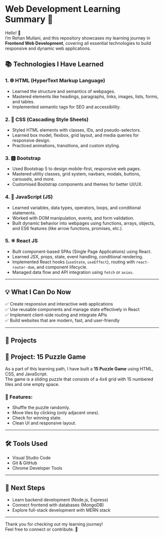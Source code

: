 # Web Development Learning Summary 🚀

Hello! 👋  
I’m Rehan Mullani, and this repository showcases my learning journey in **Frontend Web Development**, covering all essential technologies to build responsive and dynamic web applications.

## 📚 Technologies I Have Learned

### 1. 🌐 HTML (HyperText Markup Language)
- Learned the structure and semantics of webpages.
- Mastered elements like headings, paragraphs, links, images, lists, forms, and tables.
- Implemented semantic tags for SEO and accessibility.

### 2. 🎨 CSS (Cascading Style Sheets)
- Styled HTML elements with classes, IDs, and pseudo-selectors.
- Learned box model, flexbox, grid layout, and media queries for responsive design.
- Practiced animations, transitions, and custom styling.

### 3. 🅱️ Bootstrap
- Used Bootstrap 5 to design mobile-first, responsive web pages.
- Mastered utility classes, grid system, navbars, modals, buttons, carousels, and more.
- Customised Bootstrap components and themes for better UI/UX.

### 4. 📜 JavaScript (JS)
- Learned variables, data types, operators, loops, and conditional statements.
- Worked with DOM manipulation, events, and form validation.
- Built dynamic behavior into webpages using functions, arrays, objects, and ES6 features (like arrow functions, promises, etc.).

### 5. ⚛️ React JS
- Built component-based SPAs (Single Page Applications) using React.
- Learned JSX, props, state, event handling, conditional rendering.
- Implemented React hooks (`useState`, `useEffect`), routing with `react-router-dom`, and component lifecycle.
- Managed data flow and API integration using `fetch` or `axios`.

---

## 💡 What I Can Do Now
✅ Create responsive and interactive web applications  
✅ Use reusable components and manage state effectively in React  
✅ Implement client-side routing and integrate APIs  
✅ Build websites that are modern, fast, and user-friendly

---

## 📁 Projects 
## 🧩 Project: 15 Puzzle Game

As a part of this learning path, I have built a **15 Puzzle Game** using HTML, CSS, and JavaScript.  
The game is a sliding puzzle that consists of a 4x4 grid with 15 numbered tiles and one empty space.

### 🎯 Features:
- Shuffle the puzzle randomly.
- Move tiles by clicking (only adjacent ones).
- Check for winning state.
- Clean UI and responsive layout.

---

## 🛠️ Tools Used
- Visual Studio Code
- Git & GitHub
- Chrome Developer Tools

---

## 📌 Next Steps
- Learn backend development (Node.js, Express)
- Connect frontend with databases (MongoDB)
- Explore full-stack development with MERN stack

---

Thank you for checking out my learning journey!  
Feel free to connect or contribute. 🌟
